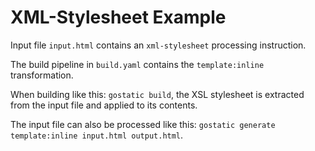 XML-Stylesheet Example
======================

Input file `input.html` contains an `xml-stylesheet` processing instruction.

The build pipeline in `build.yaml` contains the `template:inline` transformation.

When building like this: `gostatic build`, the XSL stylesheet is extracted from the input file and applied to its contents.

The input file can also be processed like this: `gostatic generate template:inline input.html output.html`.


